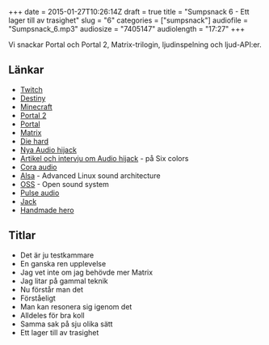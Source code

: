 +++
date = 2015-01-27T10:26:14Z
draft = true
title = "Sumpsnack 6 - Ett lager till av trasighet"
slug = "6"
categories = ["sumpsnack"]
audiofile = "Sumpsnack_6.mp3"
audiosize = "7405147"
audiolength = "17:27"
+++

Vi snackar Portal och Portal 2, Matrix-trilogin, ljudinspelning och ljud-API:er.

## Länkar  ##
* [Twitch](http://en.wikipedia.org/wiki/Twitch.tv)
* [Destiny](http://en.wikipedia.org/wiki/Destiny_%28video_game%29)
* [Minecraft](http://en.wikipedia.org/wiki/Minecraft)
* [Portal 2](http://en.wikipedia.org/wiki/Portal_2)
* [Portal](http://en.wikipedia.org/wiki/Portal_%28video_game%29)
* [Matrix](http://en.wikipedia.org/wiki/The_Matrix)
* [Die hard](http://en.wikipedia.org/wiki/Die_Hard)
* [Nya Audio hijack](http://www.rogueamoeba.com/audiohijack/)
* [Artikel och intervju om Audio hijack](http://sixcolors.com/post/2015/01/audio-hijack-3-a-huge-amazing-update/) - på Six colors
* [Cora audio](http://en.wikipedia.org/wiki/Core_Audio)
* [Alsa](http://www.alsa-project.org/main/index.php/Main_Page) - Advanced Linux sound architecture
* [OSS](http://en.wikipedia.org/wiki/Open_Sound_System) - Open sound system
* [Pulse audio](http://en.wikipedia.org/wiki/PulseAudio)
* [Jack](http://en.wikipedia.org/wiki/JACK_Audio_Connection_Kit)
* [Handmade hero](https://handmadehero.org/)

## Titlar ##
* Det är ju testkammare
* En ganska ren upplevelse
* Jag vet inte om jag behövde mer Matrix
* Jag litar på gammal teknik
* Nu förstår man det
* Förståeligt
* Man kan resonera sig igenom det
* Alldeles för bra koll
* Samma sak på sju olika sätt
* Ett lager till av trasighet
